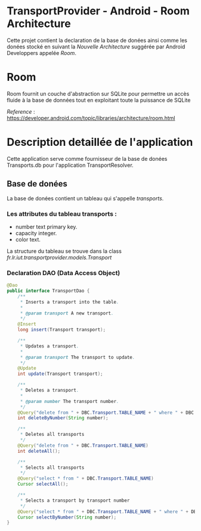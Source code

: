 TransportProvider - Android - Room Architecture
===== 

Cette projet contient la declaration de la base de donées ainsi comme les
donées stocké en suivant la _Nouvelle Architecture_ suggérée par Android Developpers
appelée _Room_.

# Room

Room fournit un couche d'abstraction sur SQLite pour permettre un accès
fluide à la base de données tout en exploitant toute la puissance de SQLite

_Reference_ : https://developer.android.com/topic/libraries/architecture/room.html

# Description detaillée de l'application

Cette application serve comme fournisseur de la base de donées Transports.db
pour l'application TransportResolver.

## Base de donées

La base de donées contient un tableau qui s'appelle _transports_.

### Les attributes du tableau transports :
* number text primary key.
* capacity integer.
* color text.

La structure du tableau se trouve dans la class 
_fr.lr.iut.transportprovider.models.Transport_

### Declaration DAO (Data Access Object)
```java
@Dao
public interface TransportDao {
    /**
     * Inserts a transport into the table.
     *
     * @param transport A new transport.
     */
    @Insert
    long insert(Transport transport);

    /**
     * Updates a transport.
     *
     * @param transport The transport to update.
     */
    @Update
    int update(Transport transport);

    /**
     * Deletes a transport.
     *
     * @param number The transport number.
     */
    @Query("delete from " + DBC.Transport.TABLE_NAME + " where " + DBC.Transport.NUMBER + " = :number")
    int deleteByNumber(String number);

    /**
     * Deletes all transports
     */
    @Query("delete from " + DBC.Transport.TABLE_NAME)
    int deleteAll();

    /**
     * Selects all transports
     */
    @Query("select * from " + DBC.Transport.TABLE_NAME)
    Cursor selectAll();

    /**
     * Selects a transport by transport number
     */
    @Query("select * from " + DBC.Transport.TABLE_NAME + " where " + DBC.Transport.NUMBER + " = :number")
    Cursor selectByNumber(String number);
}
```